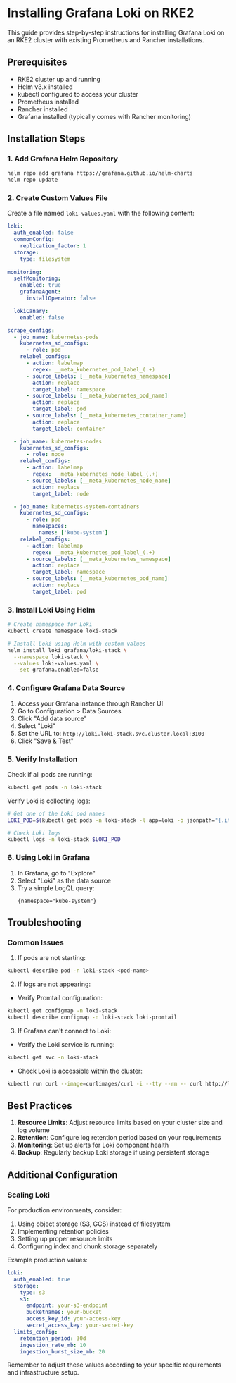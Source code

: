 # Installing Grafana Loki on RKE2

This guide provides step-by-step instructions for installing Grafana Loki on an RKE2 cluster with existing Prometheus and Rancher installations.

## Prerequisites

- RKE2 cluster up and running
- Helm v3.x installed
- kubectl configured to access your cluster
- Prometheus installed
- Rancher installed
- Grafana installed (typically comes with Rancher monitoring)

## Installation Steps

### 1. Add Grafana Helm Repository

```bash
helm repo add grafana https://grafana.github.io/helm-charts
helm repo update
```

### 2. Create Custom Values File

Create a file named `loki-values.yaml` with the following content:

```yaml
loki:
  auth_enabled: false
  commonConfig:
    replication_factor: 1
  storage:
    type: filesystem
  
monitoring:
  selfMonitoring:
    enabled: true
    grafanaAgent:
      installOperator: false

  lokiCanary:
    enabled: false

scrape_configs:
  - job_name: kubernetes-pods
    kubernetes_sd_configs:
      - role: pod
    relabel_configs:
      - action: labelmap
        regex: __meta_kubernetes_pod_label_(.+)
      - source_labels: [__meta_kubernetes_namespace]
        action: replace
        target_label: namespace
      - source_labels: [__meta_kubernetes_pod_name]
        action: replace
        target_label: pod
      - source_labels: [__meta_kubernetes_container_name]
        action: replace
        target_label: container

  - job_name: kubernetes-nodes
    kubernetes_sd_configs:
      - role: node
    relabel_configs:
      - action: labelmap
        regex: __meta_kubernetes_node_label_(.+)
      - source_labels: [__meta_kubernetes_node_name]
        action: replace
        target_label: node

  - job_name: kubernetes-system-containers
    kubernetes_sd_configs:
      - role: pod
        namespaces:
          names: ['kube-system']
    relabel_configs:
      - action: labelmap
        regex: __meta_kubernetes_pod_label_(.+)
      - source_labels: [__meta_kubernetes_namespace]
        action: replace
        target_label: namespace
      - source_labels: [__meta_kubernetes_pod_name]
        action: replace
        target_label: pod
```

### 3. Install Loki Using Helm

```bash
# Create namespace for Loki
kubectl create namespace loki-stack

# Install Loki using Helm with custom values
helm install loki grafana/loki-stack \
  --namespace loki-stack \
  --values loki-values.yaml \
  --set grafana.enabled=false
```

### 4. Configure Grafana Data Source

1. Access your Grafana instance through Rancher UI
2. Go to Configuration > Data Sources
3. Click "Add data source"
4. Select "Loki"
5. Set the URL to: `http://loki.loki-stack.svc.cluster.local:3100`
6. Click "Save & Test"

### 5. Verify Installation

Check if all pods are running:

```bash
kubectl get pods -n loki-stack
```

Verify Loki is collecting logs:

```bash
# Get one of the Loki pod names
LOKI_POD=$(kubectl get pods -n loki-stack -l app=loki -o jsonpath="{.items[0].metadata.name}")

# Check Loki logs
kubectl logs -n loki-stack $LOKI_POD
```

### 6. Using Loki in Grafana

1. In Grafana, go to "Explore"
2. Select "Loki" as the data source
3. Try a simple LogQL query:
   ```
   {namespace="kube-system"}
   ```

## Troubleshooting

### Common Issues

1. If pods are not starting:
```bash
kubectl describe pod -n loki-stack <pod-name>
```

2. If logs are not appearing:
- Verify Promtail configuration:
```bash
kubectl get configmap -n loki-stack
kubectl describe configmap -n loki-stack loki-promtail
```

3. If Grafana can't connect to Loki:
- Verify the Loki service is running:
```bash
kubectl get svc -n loki-stack
```
- Check Loki is accessible within the cluster:
```bash
kubectl run curl --image=curlimages/curl -i --tty --rm -- curl http://loki.loki-stack.svc.cluster.local:3100/ready
```

## Best Practices

1. **Resource Limits**: Adjust resource limits based on your cluster size and log volume
2. **Retention**: Configure log retention period based on your requirements
3. **Monitoring**: Set up alerts for Loki component health
4. **Backup**: Regularly backup Loki storage if using persistent storage

## Additional Configuration

### Scaling Loki

For production environments, consider:

1. Using object storage (S3, GCS) instead of filesystem
2. Implementing retention policies
3. Setting up proper resource limits
4. Configuring index and chunk storage separately

Example production values:

```yaml
loki:
  auth_enabled: true
  storage:
    type: s3
    s3:
      endpoint: your-s3-endpoint
      bucketnames: your-bucket
      access_key_id: your-access-key
      secret_access_key: your-secret-key
  limits_config:
    retention_period: 30d
    ingestion_rate_mb: 10
    ingestion_burst_size_mb: 20
```

Remember to adjust these values according to your specific requirements and infrastructure setup.
